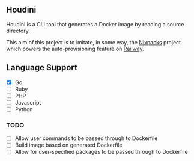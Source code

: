 ## Houdini
Houdini is a CLI tool that generates a Docker image by reading a source directory.

This aim of this project is to imitate, in some way, the [Nixpacks](https://nixpacks.com/docs/getting-started) project which powers the auto-provisioning feature on [Railway](https://railway.app).

## Language Support
- [x] Go
- [ ] Ruby
- [ ] PHP
- [ ] Javascript
- [ ] Python

### TODO
- [ ] Allow user commands to be passed through to Dockerfile
- [ ] Build image based on generated Dockerfile
- [ ] Allow for user-specified packages to be passed through to Dockerfile
